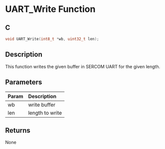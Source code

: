 # UART_Write Function

## C

```c
void UART_Write(int8_t *wb, uint32_t len);
```

## Description

 This function writes the given buffer in SERCOM UART for the given length.

## Parameters

| Param | Description |
|:----- |:----------- |
| wb | write buffer |
| len | length to write  

## Returns

 None 
